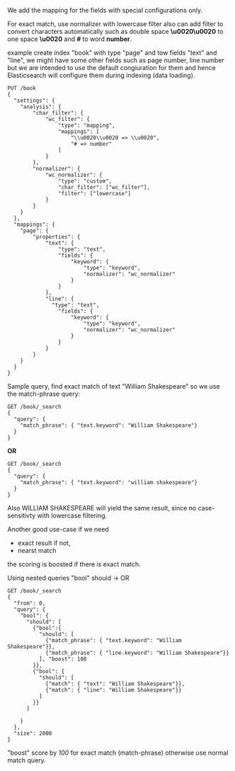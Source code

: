 We add the mapping for the fields with special configurations only.

For exact match, use normalizer with lowercase filter also can add filter to convert characters automatically such as double space **\\u0020\\u0020** to one space **\\u0020** and **#** to word **number**.

example create index "book" with type "page" and tow fields "text" and "line", we might have some other fields such as page number, line number but we are intended to use the default congiuration for them and hence Elasticsearch will configure them during indexing (data loading).
```
PUT /book
{
  "settings": {
    "analysis": {
        "char_filter": {
            "wc_filter": {
                "type": "mapping",
                "mappings": [
                	"\\u0020\\u0020 => \\u0020",
                	"# => number"
                ]
            }
        },
        "normalizer": {
            "wc_normalizer": {
                "type": "custom",
                "char_filter": ["wc_filter"],
                "filter": ["lowercase"]
            }
        }
    }
  },
  "mappings": {
    "page": {
        "properties": {
            "text": {
                "type": "text",
                "fields": {
                    "keyword": { 
                        "type": "keyword",
                        "normalizer": "wc_normalizer"
                    }
                }
            },
            "line": {
              "type": "text",
                "fields": {
                    "keyword": {
                        "type": "keyword",
                        "normalizer": "wc_normalizer"
                    }
                }
            }
        }
    }
  }
}
```

Sample query, find exact match of text "William Shakespeare" so we use the match-phrase query:
```
GET /book/_search
{
  "query": {
    "match_phrase": { "text.keyword": "William Shakespeare"}
  }
}
```
**OR**
```
GET /book/_search
{
  "query": {
    "match_phrase": { "text.keyword": "william shakespeare"}
  }
}
```
Also WILLIAM SHAKESPEARE will yield the same result, since no case-sensitivty with lowercase filtering.

Another good use-case if we need 
- exact result
if not,
- nearst match

the scoring is boosted if there is exact match.

Using nested queries "bool"
should -> OR
```
GET /book/_search
{
  "from": 0,
  "query": {
    "bool": {
      "should": [
        {"bool":{
          "should": [
            {"match_phrase": { "text.keyword": "William Shakespeare"}},
            {"match_phrase": { "line.keyword": "William Shakespeare"}}
          ], "boost": 100
        }},
        {"bool": {
          "should": [
            {"match": { "text": "William Shakespeare"}},
            {"match": { "line": "William Shakespeare"}}
          ]
        }} 
      ]
      
    }
  },
  "size": 2000
}
```
"boost" score by *100* for exact match (match-phrase) otherwise use normal match query.
